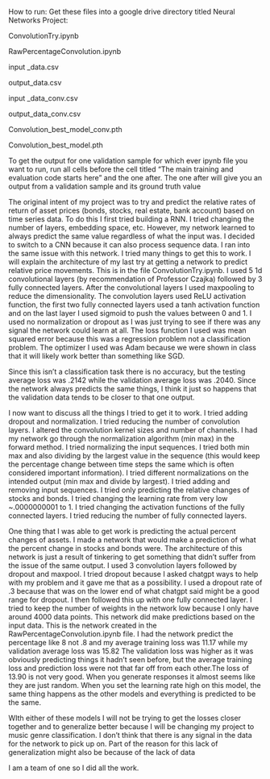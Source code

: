 How to run:
Get these files into a google drive directory titled Neural Networks Project:

ConvolutionTry.ipynb

RawPercentageConvolution.ipynb

input _data.csv

output_data.csv

input _data_conv.csv

output_data_conv.csv

Convolution_best_model_conv.pth

Convolution_best_model.pth

To get the output for one validation sample for which ever ipynb file you want to run, run all cells before the cell titled “The main training and evaluation code starts here” and the one after. The one after will give you an output from a validation sample and its ground truth value

	

The original intent of my project was to try and predict the relative rates of return of asset prices (bonds, stocks, real estate, bank account)
based on time series data. To do this I first tried building a RNN. I tried changing the number of layers, embedding space, etc. However, my network
learned to always predict the same value regardless of what the input was. I decided to switch to a CNN because it can also process sequence data. 
I ran into the same issue with this network. I tried many things to get this to work. I will explain the architecture of my last try at getting a 
network to predict relative price movements. This is in the file ConvolutionTry.ipynb. I used 5 1d convolutional layers (by recommendation of 
Professor Czajka) followed by 3 fully connected layers. After the convolutional layers I used maxpooling to reduce the dimensionality. The convolution
layers used ReLU activation function, the first two fully connected layers used a tanh activation function and on the last layer I used sigmoid 
to push the values between 0 and 1. I used no normalization or dropout as I was just trying to see if there was any signal the network could learn 
at all. The loss function I used was mean squared error because this was a regression problem not a classification problem. The optimizer I used
was Adam because we were shown in class that it will likely work better than something like SGD. 

Since this isn’t a classification task there is no accuracy, but the testing average loss was .2142 while the validation average loss was .2040. 
Since the network always predicts the same things, I think it just so happens that the validation data tends to be closer to that one output.

I now want to discuss all the things I tried to get it to work. I tried adding dropout and normalization. I tried reducing the number of convolution
layers. I altered the convolution kernel sizes and number of channels. I had my network go through the normalization algorithm (min max) in the forward
method. I tried normalizing the input sequences. I tried both min max and also dividing by the largest value in the sequence (this would keep the 
percentage change between time steps the same which is often considered important information). I tried different normalizations on the intended 
output (min max and divide by largest).  I tried adding and removing input sequences. I tried only predicting the relative changes of stocks and 
bonds. I tried changing the learning rate from very low ~.0000000001 to 1. I tried changing the activation functions of the fully connected layers.
I tried reducing the number of fully connected layers.

One thing that I was able to get work is predicting the actual percent changes of assets. I made a network that would make a prediction of what the 
percent change in stocks and bonds were. The architecture of this network is just a result of tinkering to get something that didn’t suffer from the
issue of the same output. I used 3 convolution layers followed by dropout and maxpool. I tried dropout because I asked chatgpt ways to help with my 
problem and it gave me that as a possibility. I used a dropout rate of .3 because that was on the lower end of what chatgpt said might be a good range
for dropout. I then followed this up with one fully connected layer. I tried to keep the number of weights in the network low because I only have around
4000 data points. This network did make predictions based on the input data. This is the network created in the RawPercentageConvolution.ipynb file.
I had the network predict the percentage like 8 not .8 and my average training loss was 11.17  while my validation average loss was 15.82 The validation
loss was higher as it was obviously predicting things it hadn’t seen before, but the average training loss and prediction loss were not that far off from
each other.The loss of 13.90 is not very good. When you generate responses it almost seems like they are just random. When you set the learning rate high 
on this model, the same thing happens as the other models and everything is predicted to be the same.

WIth either of these models I will not be trying to get the losses closer together and to generalize better because I will be changing my project to
music genre classification. I don’t think that there is any signal in the data for the network to pick up on. Part of the reason for this lack of generalization
might also be because of the lack of data

I am a team of one so I did all the work.
